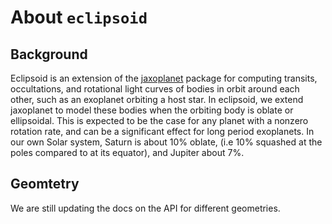 # About `eclipsoid`

## Background

Eclipsoid is an extension of the [jaxoplanet](https://github.com/exoplanet-dev/jaxoplanet) package for computing transits, occultations, and rotational light curves of bodies in orbit around each other, such as an exoplanet orbiting a host star. In eclipsoid, we extend jaxoplanet to model these bodies when the orbiting body is oblate or ellipsoidal. This is expected to be the case for any planet with a nonzero rotation rate, and can be a significant effect for long period exoplanets. In our own Solar system, Saturn is about 10% oblate, (i.e 10% squashed at the poles compared to at its equator), and Jupiter about 7%.

## Geomtetry

We are still updating the docs on the API for different geometries.